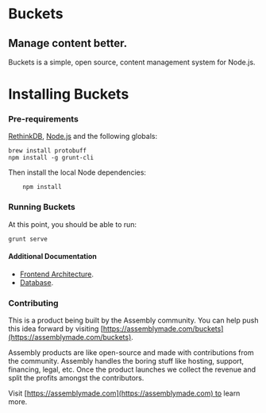 # Buckets

## Manage content better.

Buckets is a simple, open source, content management system for Node.js.


# Installing Buckets

### Pre-requirements

[RethinkDB](http://rethinkdb.com), [Node.js](http://nodejs.org) and the following globals:


```
brew install protobuff
npm install -g grunt-cli
```

Then install the local Node dependencies:

```
	npm install
```

### Running Buckets

At this point, you should be able to run:

```
grunt serve
```

#### Additional Documentation

* [Frontend Architecture](docs/frontend.md).
* [Database](docs/database.md).

### Contributing

This is a product being built by the Assembly community. You can help push this idea forward by visiting [https://assemblymade.com/buckets](https://assemblymade.com/buckets).

Assembly products are like open-source and made with contributions from the community. Assembly handles the boring stuff like hosting, support, financing, legal, etc. Once the product launches we collect the revenue and split the profits amongst the contributors.

Visit [https://assemblymade.com](https://assemblymade.com) to learn more.

<script data-gittip-username="DavidKaneda"
        data-gittip-widget="button"
        src="//gttp.co/v1.js"></script>